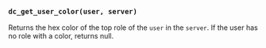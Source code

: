 ### `dc_get_user_color(user, server)`

Returns the hex color of the top role of the `user` in the `server`. If the user has no role with a color, returns null.